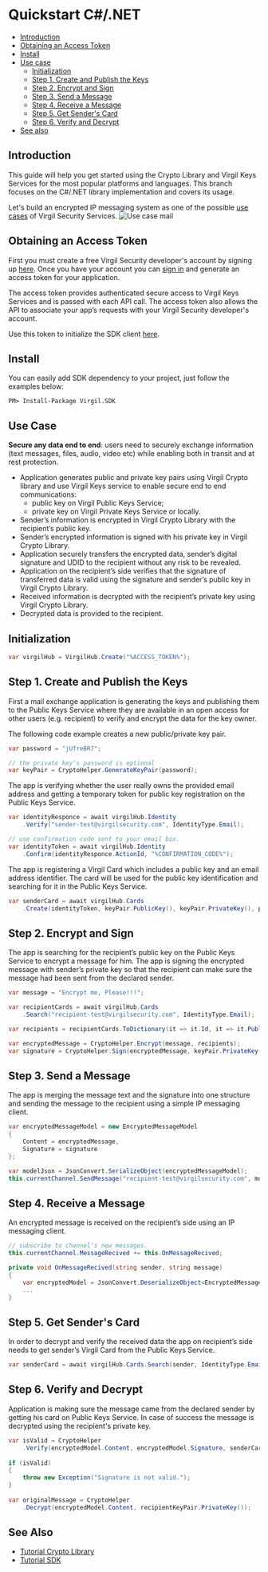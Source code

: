 # Quickstart C#/.NET

- [Introduction](#introduction)
- [Obtaining an Access Token](#obtaining-an-access-token)
- [Install](#install)
- [Use case](#use-case)
    - [Initialization](#initialization)
    - [Step 1. Create and Publish the Keys](#step-1-create-and-publish-the-keys)
    - [Step 2. Encrypt and Sign](#step-2-encrypt-and-sign)
    - [Step 3. Send a Message](#step-3-send-a-message)
    - [Step 4. Receive a Message](#step-4-receive-a-message)
    - [Step 5. Get Sender's Card](#step-5-get-senders-card)
    - [Step 6. Verify and Decrypt](#step-6-verify-and-decrypt)
- [See also](#see-also)

## Introduction

This guide will help you get started using the Crypto Library and Virgil Keys Services for the most popular platforms and languages.
This branch focuses on the C#/.NET library implementation and covers its usage.

Let's build an encrypted IP messaging system as one of the possible [use cases](#use-case) of Virgil Security Services. ![Use case mail](https://raw.githubusercontent.com/VirgilSecurity/virgil/master/images/Email-diagram.jpg)

## Obtaining an Access Token

First you must create a free Virgil Security developer's account by signing up [here](https://developer.virgilsecurity.com/account/signup). Once you have your account you can [sign in](https://developer.virgilsecurity.com/account/signin) and generate an access token for your application.

The access token provides authenticated secure access to Virgil Keys Services and is passed with each API call. The access token also allows the API to associate your app’s requests with your Virgil Security developer's account.

Use this token to initialize the SDK client [here](#initialization).

## Install

You can easily add SDK dependency to your project, just follow the examples below:

```
PM> Install-Package Virgil.SDK
```

## Use Case
**Secure any data end to end**: users need to securely exchange information (text messages, files, audio, video etc) while enabling both in transit and at rest protection. 

- Application generates public and private key pairs using Virgil Crypto library and use Virgil Keys service to enable secure end to end communications:
    - public key on Virgil Public Keys Service;
    - private key on Virgil Private Keys Service or locally.
- Sender’s information is encrypted in Virgil Crypto Library with the recipient’s public key.
- Sender’s encrypted information is signed with his private key in Virgil Crypto Library.
- Application securely transfers the encrypted data, sender’s digital signature and UDID to the recipient without any risk to be revealed.
- Application on the recipient’s side verifies that the signature of transferred data is valid using the signature and sender’s public key in Virgil Crypto Library.
- Received information is decrypted with the recipient’s private key using Virgil Crypto Library.
- Decrypted data is provided to the recipient.

## Initialization

```csharp
var virgilHub = VirgilHub.Create("%ACCESS_TOKEN%");
```

## Step 1. Create and Publish the Keys
First a mail exchange application is generating the keys and publishing them to the Public Keys Service where they are available in an open access for other users (e.g. recipient) to verify and encrypt the data for the key owner.

The following code example creates a new public/private key pair.

```csharp
var password = "jUfreBR7";

// the private key's password is optional 
var keyPair = CryptoHelper.GenerateKeyPair(password); 
```

The app is verifying whether the user really owns the provided email address and getting a temporary token for public key registration on the Public Keys Service.

```csharp
var identityResponce = await virgilHub.Identity
	.Verify("sender-test@virgilsecurity.com", IdentityType.Email);

// use confirmation code sent to your email box.
var identityToken = await virgilHub.Identity
	.Confirm(identityResponce.ActionId, "%CONFIRMATION_CODE%");
```
The app is registering a Virgil Card which includes a public key and an email address identifier. The card will be used for the public key identification and searching for it in the Public Keys Service.

```csharp
var senderCard = await virgilHub.Cards
	.Create(identityToken, keyPair.PublicKey(), keyPair.PrivateKey(), password);
```

## Step 2. Encrypt and Sign
The app is searching for the recipient’s public key on the Public Keys Service to encrypt a message for him. The app is signing the encrypted message with sender’s private key so that the recipient can make sure the message had been sent from the declared sender.

```csharp
var message = "Encrypt me, Please!!!";

var recipientCards = await virgilHub.Cards
	.Search("recipient-test@virgilsecurity.com", IdentityType.Email);

var recipients = recipientCards.ToDictionary(it => it.Id, it => it.PublicKey);

var encryptedMessage = CryptoHelper.Encrypt(message, recipients);
var signature = CryptoHelper.Sign(encryptedMessage, keyPair.PrivateKey(), password);
```

## Step 3. Send a Message
The app is merging the message text and the signature into one structure and sending the message to the recipient using a simple IP messaging client.

```csharp
var encryptedMessageModel = new EncryptedMessageModel
{
    Content = encryptedMessage,
    Signature = signature
};

var modelJson = JsonConvert.SerializeObject(encryptedMessageModel);
this.currentChannel.SendMessage("recipient-test@virgilsecurity.com", modelJson);
```

## Step 4. Receive a Message
An encrypted message is received on the recipient’s side using an IP messaging client.

```csharp
// subscribe to channel's new messages.
this.currentChannel.MessageRecived += this.OnMessageRecived;

private void OnMessageRecived(string sender, string message)
{
    var encryptedModel = JsonConvert.DeserializeObject<EncryptedMessageModel>(message);
    ...
}
```

## Step 5. Get Sender's Card
In order to decrypt and verify the received data the app on recipient’s side needs to get sender’s Virgil Card from the Public Keys Service.

```csharp
var senderCard = await virgilHub.Cards.Search(sender, IdentityType.Email);
```

## Step 6. Verify and Decrypt
Application is making sure the message came from the declared sender by getting his card on Public Keys Service. In case of success the message is decrypted using the recipient's private key.

```csharp
var isValid = CryptoHelper
	.Verify(encryptedModel.Content, encryptedModel.Signature, senderCard.PublicKey);
	
if (isValid)
{
    throw new Exception("Signature is not valid.");
}
    
var originalMessage = CryptoHelper
	.Decrypt(encryptedModel.Content, recipientKeyPair.PrivateKey());
```

## See Also

* [Tutorial Crypto Library](crypto.md)
* [Tutorial SDK](public-keys.md)

